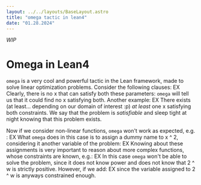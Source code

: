 ```yaml
---
layout: ../../layouts/BaseLayout.astro
title: "omega tactic in lean4"
date: "01.28.2024"
---
```

*WIP*

# Omega in Lean4

`omega` is a very cool and powerful tactic in the Lean framework, made to solve linear optimization problems.
Consider the following clauses:
EX
Clearly, there is no x that can satisfy both these parameters: `omega` will tell us that it could find no x satisfying both.
Another example:
EX
There exists (at least... depending on our domain of interest :p) *at least* one x satisfying both constraints.
We say that the problem is *satisfiable* and sleep tight at night knowing that this problem exists.

Now if we consider non-linear functions, `omega` won't work as expected, e.g. :
EX
What `omega` does in this case is to assign a dummy name to x ^ 2, considering it another variable of the problem:
EX
Knowing about these assignments is very important to reason about more complex functions, whose constraints are known, e.g.:
EX
In this case `omega` won't be able to solve the problem, since it does not know power and does not know that 2 ^ w is strictly positive.
However, if we add:
EX
since the variable assigned to 2 ^ w is anyways constrained enough.

